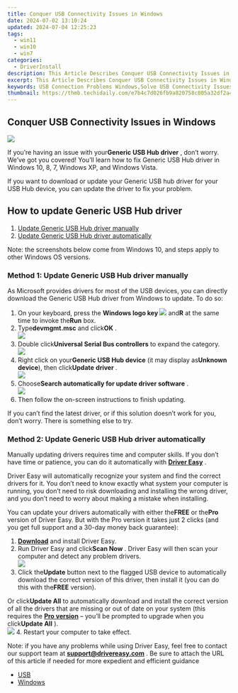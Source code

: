 ```yaml
---
title: Conquer USB Connectivity Issues in Windows
date: 2024-07-02 13:10:24
updated: 2024-07-04 12:25:23
tags:
  - win11
  - win10
  - win7
categories:
  - DriverInstall
description: This Article Describes Conquer USB Connectivity Issues in Windows
excerpt: This Article Describes Conquer USB Connectivity Issues in Windows
keywords: USB Connection Problems Windows,Solve USB Connectivity Issues,Troubleshooting USB on PCs,USB Compatibility Windows,Windows USB Device Troubleshooting Tips,USB Errors and Fixes in Operating Systems,Enhancing USB Connectivity on Laptops/Computers
thumbnail: https://thmb.techidaily.com/e7b4c7d026fb9a820758c805a32df2a4b6a1efba9319850eda25937764e730c5.jpg
---
```


## Conquer USB Connectivity Issues in Windows

![](https://images.drivereasy.com/wp-content/uploads/2018/09/img_5bab56796adf6.png)

 If you’re having an issue with your**Generic USB Hub driver** , don’t worry. We’ve got you covered! You’ll learn how to fix Generic USB Hub driver in Windows 10, 8, 7, Windows XP, and Windows Vista.

 If you want to download or update your Generic USB hub driver for your USB Hub device, you can update the driver to fix your problem.

## How to update Generic USB Hub driver

1. [Update Generic USB Hub driver manually](#M1)
2. [Update Generic USB Hub driver automatically](#M2)

 Note: the screenshots below come from Windows 10, and steps apply to other Windows OS versions.

### Method 1: Update Generic USB Hub driver manually

 As Microsoft provides drivers for most of the USB devices, you can directly download the Generic USB Hub driver from Windows to update. To do so:

1. On your keyboard, press the **Windows logo key ![](https://images.drivereasy.com/wp-content/uploads/2018/04/img_5ae0331bc08e4.png)**  and**R** at the same time to invoke the**Run** box.
2. Type**devmgmt.msc** and click**OK** .  
![](https://images.drivereasy.com/wp-content/uploads/2018/09/img_5bab5b059bcd1.jpg)
3. Double click**Universal Serial Bus controllers** to expand the category.  
![](https://images.drivereasy.com/wp-content/uploads/2018/09/img_5bab5b36224ee.jpg)
4. Right click on your**Generic USB Hub device** (it may display as**Unknown device**), then click**Update** **driver** .  
![](https://images.drivereasy.com/wp-content/uploads/2018/09/img_5bab5b77e675e.jpg)
5. Choose**Search automatically for update driver software** .  
![](https://images.drivereasy.com/wp-content/uploads/2018/09/img_5bab5ba7614b9.jpg)
6. Then follow the on-screen instructions to finish updating.

 If you can’t find the latest driver, or if this solution doesn’t work for you, don’t worry. There is something else to try.

###  Method 2: Update Generic USB Hub driver automatically

 Manually updating drivers requires time and computer skills. If you don’t have time or patience, you can do it automatically with **[Driver Easy](https://tools.techidaily.com/drivereasy/download/)**  .

 Driver Easy will automatically recognize your system and find the correct drivers for it. You don’t need to know exactly what system your computer is running, you don’t need to risk downloading and installing the wrong driver, and you don’t need to worry about making a mistake when installing.

 You can update your drivers automatically with either the**FREE** or the**Pro** version of Driver Easy. But with the Pro version it takes just 2 clicks (and you get full support and a 30-day money back guarantee):

1. **[Download](https://tools.techidaily.com/drivereasy/download/)**  and install Driver Easy.
2. Run Driver Easy and click**Scan Now** . Driver Easy will then scan your computer and detect any problem drivers.  
![](https://images.drivereasy.com/wp-content/uploads/2018/09/img_5bab5be1edc38.jpg)
3. Click the**Update** button next to the flagged USB device to automatically download the correct version of this driver, then install it (you can do this with the**FREE** version).  

 Or click**Update All** to automatically download and install the correct version of all the drivers that are missing or out of date on your system (this requires the **[Pro version](https://tools.techidaily.com/drivereasy/download/)**  – you’ll be prompted to upgrade when you click**Update All** ).  
![](https://images.drivereasy.com/wp-content/uploads/2018/09/img_5bab5ca897c59.jpg)
4. Restart your computer to take effect.

 Note: if you have any problems while using Driver Easy, feel free to contact our support team at **[support@drivereasy.com](mailto:support@drivereasy.com)**  . Be sure to attach the URL of this article if needed for more expedient and efficient guidance

* [USB](https://store.drivereasy.com/order/cart.php?PRODS=4731822&QTY=1&AFFILIATE=108875)
* [Windows](https://tools.techidaily.com/drivereasy/download/)

<ins class="adsbygoogle"
     style="display:block"
     data-ad-format="autorelaxed"
     data-ad-client="ca-pub-7571918770474297"
     data-ad-slot="1223367746"></ins>



<ins class="adsbygoogle"
     style="display:block"
     data-ad-client="ca-pub-7571918770474297"
     data-ad-slot="8358498916"
     data-ad-format="auto"
     data-full-width-responsive="true"></ins>
